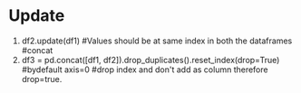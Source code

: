 
# Update
1. df2.update(df1) #Values should be at same index in both the dataframes
#concat
1. df3 = pd.concat([df1, df2]).drop_duplicates().reset_index(drop=True) #bydefault axis=0 #drop index and don't add as column
   therefore drop=true.

